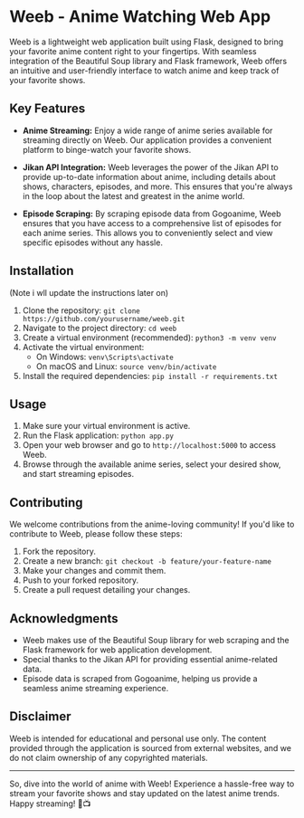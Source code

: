 # Weeb - Anime Watching Web App

Weeb is a lightweight web application built using Flask, designed to bring your favorite anime content right to your fingertips. With seamless integration of the Beautiful Soup library and Flask framework, Weeb offers an intuitive and user-friendly interface to watch anime and keep track of your favorite shows.

## Key Features

- **Anime Streaming:** Enjoy a wide range of anime series available for streaming directly on Weeb. Our application provides a convenient platform to binge-watch your favorite shows.

- **Jikan API Integration:** Weeb leverages the power of the Jikan API to provide up-to-date information about anime, including details about shows, characters, episodes, and more. This ensures that you're always in the loop about the latest and greatest in the anime world.

- **Episode Scraping:** By scraping episode data from Gogoanime, Weeb ensures that you have access to a comprehensive list of episodes for each anime series. This allows you to conveniently select and view specific episodes without any hassle.

## Installation
(Note i wll update the instructions later on)
1. Clone the repository: `git clone https://github.com/yourusername/weeb.git`
2. Navigate to the project directory: `cd weeb`
3. Create a virtual environment (recommended): `python3 -m venv venv`
4. Activate the virtual environment:
   - On Windows: `venv\Scripts\activate`
   - On macOS and Linux: `source venv/bin/activate`
5. Install the required dependencies: `pip install -r requirements.txt`

## Usage

1. Make sure your virtual environment is active.
2. Run the Flask application: `python app.py`
3. Open your web browser and go to `http://localhost:5000` to access Weeb.
4. Browse through the available anime series, select your desired show, and start streaming episodes.

## Contributing

We welcome contributions from the anime-loving community! If you'd like to contribute to Weeb, please follow these steps:

1. Fork the repository.
2. Create a new branch: `git checkout -b feature/your-feature-name`
3. Make your changes and commit them.
4. Push to your forked repository.
5. Create a pull request detailing your changes.

## Acknowledgments

- Weeb makes use of the Beautiful Soup library for web scraping and the Flask framework for web application development.
- Special thanks to the Jikan API for providing essential anime-related data.
- Episode data is scraped from Gogoanime, helping us provide a seamless anime streaming experience.

## Disclaimer

Weeb is intended for educational and personal use only. The content provided through the application is sourced from external websites, and we do not claim ownership of any copyrighted materials.

---

So, dive into the world of anime with Weeb! Experience a hassle-free way to stream your favorite shows and stay updated on the latest anime trends. Happy streaming! 🍿📺
